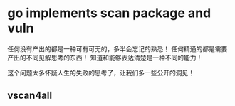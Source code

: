 # go implements scan package and vuln






任何没有产出的都是一种可有可无的，多半会忘记的熟悉！
任何精通的都是需要产出的不同见解思考的东西！
知道和能够表达清楚是一种不同的能力！

这个问题太多怀疑人生的失败的思考了，让我们多一些公开的洞见！


## vscan4all

